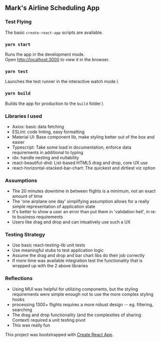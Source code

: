 ## Mark's Airline Scheduling App

### Test Flying
The basic `create-react-app` scripts are available.
### `yarn start`
Runs the app in the development mode.\
Open [http://localhost:3000](http://localhost:3000) to view it in the browser.

### `yarn test`
Launches the test runner in the interactive watch mode.\

### `yarn build`
Builds the app for production to the `build` folder.\

### Libraries I used
- Axios: basic data fetching
- ESLint: code linting, easy formatting
- Material UI: Base component lib, make styling better out of the box and easier
- Typescript: Take some load in documentation, enforce data requirements in additional to typing
- idx: handle nesting and nullability
- react-beautiful-dnd: List-based HTML5 drag and drop, core UX use
- react-horizontal-stacked-bar-chart: The quickest and dirtiest viz option

### Assumptions
- The 20 minutes downtime in between flights is a minimum, not an exact amount of time
- The 'one airplane one day' simplifying assumption allows for a really simple representation of application state
- It's better to show a user an error than put them in 'validation hell', in re: to business requirements
- Users like drag and drop and can intuatively use such a UX

### Testing Strategy
- Use basic react-testing-lib unit tests
- Use meaningful stubs to test application logic
- Assume the drag and drop and bar chart libs do their job correctly
- If more time was available integration test the functionality that is wrapped up with the 2 above libraries

### Reflections
- Using MUI was helpful for utilizing components, but the styling requirements were simple enough not to use the more complex styling hooks
- processing 1300+ flights requires a more robust design -- eg. filtering, searching
- The drag and drop functionality (and the complexities of sharing Context) required a unit testing pivot
- This was really fun

This project was bootstrapped with [Create React App](https://github.com/facebook/create-react-app).
